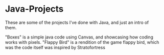 # Java-Projects
These are some of the projects I've done with Java, and just an intro of them.

"Boxes" is a simple java code using Canvas, and showcasing how coding works with pixels. 
"Flappy Bird" is a rendition of the game flappy bird, which was the code itself was inspired by Stratofortress
